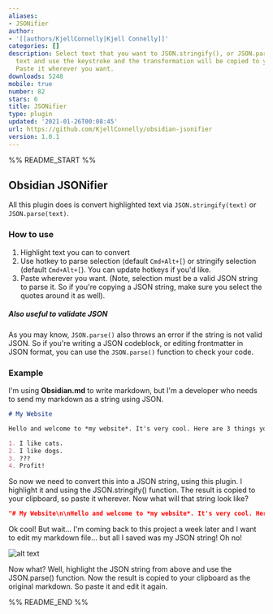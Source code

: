 ```yaml
---
aliases:
- JSONifier
author:
- '[[authors/KjellConnelly|Kjell Connelly]]'
categories: []
description: Select text that you want to JSON.stringify(), or JSON.parse(). Select
  text and use the keystroke and the transformation will be copied to your clipboard.
  Paste it wherever you want.
downloads: 5248
mobile: true
number: 82
stars: 6
title: JSONifier
type: plugin
updated: '2021-01-26T00:08:45'
url: https://github.com/KjellConnelly/obsidian-jsonifier
version: 1.0.1
---
```


%% README_START %%

## Obsidian JSONifier

All this plugin does is convert highlighted text via `JSON.stringify(text)` or `JSON.parse(text)`.

### How to use

1. Highlight text you can to convert
2. Use hotkey to parse selection (default `Cmd+Alt+[`) or stringify selection (default `Cmd+Alt+[`). You can update hotkeys if you'd like.
3. Paste wherever you want. (Note, selection must be a valid JSON string to parse it. So if you're copying a JSON string, make sure you select the quotes around it as well).

##### Also useful to validate JSON

As you may know, `JSON.parse()` also throws an error if the string is not valid JSON. So if you're writing a JSON codeblock, or editing frontmatter in JSON format, you can use the `JSON.parse()` function to check your code.

### Example

I'm using **Obsidian.md** to write markdown, but I'm a developer who needs to send my markdown as a string using JSON.

```markdown
# My Website

Hello and welcome to *my website*. It's very cool. Here are 3 things you should know about me.

1. I like cats.
2. I like dogs.
3. ???
4. Profit!
```

So now we need to convert this into a JSON string, using this plugin. I highlight it and using the JSON.stringify() function. The result is copied to your clipboard, so paste it wherever. Now what will that string look like?

```json
"# My Website\n\nHello and welcome to *my website*. It's very cool. Here are 3 things you should know about me.\n\n1. I like cats.\n2. I like dogs.\n3. ???\n4. Profit!"
```

Ok cool! But wait... I'm coming back to this project a week later and I want to edit my markdown file... but all I saved was my JSON string! Oh no!

![alt text](https://raw.githubusercontent.com/KjellConnelly/obsidian-jsonifier/HEAD/grinch.gif)

Now what? Well, highlight the JSON string from above and use the JSON.parse() function. Now the result is copied to your clipboard as the original markdown. So paste it and edit it again.


%% README_END %%